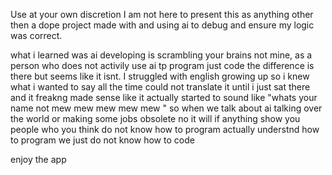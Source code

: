 Use at your own discretion I am not here to present this as anything other then a dope project made with and using ai to debug and ensure my logic was correct. 

what i learned was ai developing is scrambling your brains not mine, as a person who does not activily use ai tp program just code the difference is there but seems like it isnt. I struggled with english growing up so i knew what
i wanted to say all the time could not translate it until i just sat there and it freakng made sense like it actually started to sound like "whats your name not mew mew mew mew mew " so when we talk about ai talking over the world
or making some jobs obsolete no it will if anything show you people who you think do not know how to program actually understnd how to program we just do not know how to code 


enjoy the app
